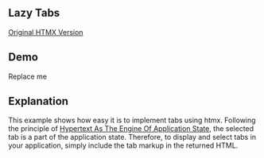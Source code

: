 ## Lazy Tabs

[Original HTMX Version](https://htmx.org/examples/tabs-hateoas/)

## Demo
<div
    id="lazy_tabs"
    data-fetch-url="'/examples/lazy_tabs/data'"
    data-on-load="$$get"
>
     Replace me
</div>

## Explanation
This example shows how easy it is to implement tabs using htmx. Following the principle of [Hypertext As The Engine Of Application State](https://en.wikipedia.org/wiki/HATEOAS), the selected tab is a part of the application state. Therefore, to display and select tabs in your application, simply include the tab markup in the returned HTML.


